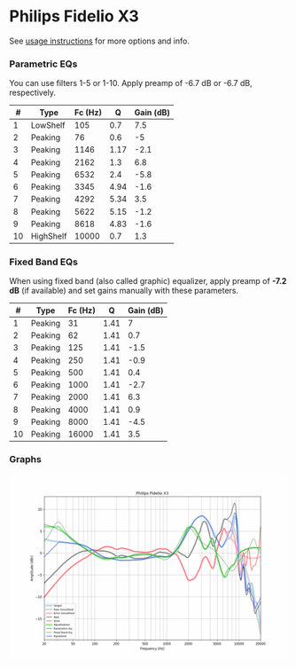 # Philips Fidelio X3
See [usage instructions](https://github.com/jaakkopasanen/AutoEq#usage) for more options and info.

### Parametric EQs
You can use filters 1-5 or 1-10. Apply preamp of -6.7 dB or -6.7 dB, respectively.

|   # | Type      |   Fc (Hz) |    Q |   Gain (dB) |
|-----|-----------|-----------|------|-------------|
|   1 | LowShelf  |       105 | 0.7  |         7.5 |
|   2 | Peaking   |        76 | 0.6  |        -5   |
|   3 | Peaking   |      1146 | 1.17 |        -2.1 |
|   4 | Peaking   |      2162 | 1.3  |         6.8 |
|   5 | Peaking   |      6532 | 2.4  |        -5.8 |
|   6 | Peaking   |      3345 | 4.94 |        -1.6 |
|   7 | Peaking   |      4292 | 5.34 |         3.5 |
|   8 | Peaking   |      5622 | 5.15 |        -1.2 |
|   9 | Peaking   |      8618 | 4.83 |        -1.6 |
|  10 | HighShelf |     10000 | 0.7  |         1.3 |

### Fixed Band EQs
When using fixed band (also called graphic) equalizer, apply preamp of **-7.2 dB** (if available) and set gains manually with these parameters.

|   # | Type    |   Fc (Hz) |    Q |   Gain (dB) |
|-----|---------|-----------|------|-------------|
|   1 | Peaking |        31 | 1.41 |         7   |
|   2 | Peaking |        62 | 1.41 |         0.7 |
|   3 | Peaking |       125 | 1.41 |        -1.5 |
|   4 | Peaking |       250 | 1.41 |        -0.9 |
|   5 | Peaking |       500 | 1.41 |         0.4 |
|   6 | Peaking |      1000 | 1.41 |        -2.7 |
|   7 | Peaking |      2000 | 1.41 |         6.3 |
|   8 | Peaking |      4000 | 1.41 |         0.9 |
|   9 | Peaking |      8000 | 1.41 |        -4.5 |
|  10 | Peaking |     16000 | 1.41 |         3.5 |

### Graphs
![](./Philips%20Fidelio%20X3.png)
